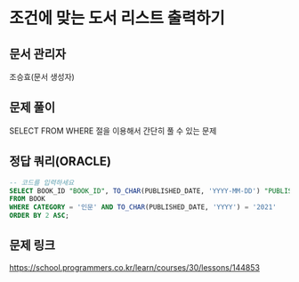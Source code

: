 # 조건에 맞는 도서 리스트 출력하기
## 문서 관리자
조승효(문서 생성자)
## 문제 풀이
SELECT FROM WHERE 절을 이용해서 간단히 풀 수 있는 문제
## 정답 쿼리(ORACLE)
``` sql
-- 코드를 입력하세요
SELECT BOOK_ID "BOOK_ID", TO_CHAR(PUBLISHED_DATE, 'YYYY-MM-DD') "PUBLISHED_DATE"
FROM BOOK
WHERE CATEGORY = '인문' AND TO_CHAR(PUBLISHED_DATE, 'YYYY') = '2021'
ORDER BY 2 ASC;
```
## 문제 링크
https://school.programmers.co.kr/learn/courses/30/lessons/144853